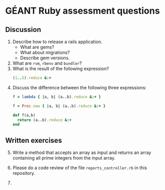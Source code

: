 # GÉANT Ruby assessment questions

## Discussion

1. Describe how to release a rails application.
   * What are gems?
   * What about migrations?
   * Describe gem versions.
2. What are `rvm`, `rbenv` and `bundler`?
3. What is the result of the following expression?
   ```ruby
   (1..5).reduce &:+
    ```
4. Discuss the difference between the following three expressions:
    ```ruby
    f = lambda { |a, b| (a..b).reduce &:+ }

    f = Proc.new { |a, b| (a..b).reduce &:+ }

    def f(a,b)
      return (a..b).reduce &:+
    end
    ```

## Written exercises

5. Write a method that accepts an array as input and
   returns an array containing all prime integers
   from the input array.

6. Please do a code review of the
   file `reports_controller.rb` in this repository.

7. 